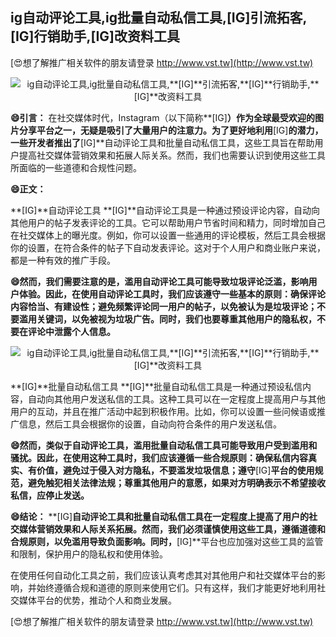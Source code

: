 ## **ig自动评论工具,ig批量自动私信工具,**[IG]**引流拓客,**[IG]**行销助手,**[IG]**改资料工具**

[😍想了解推广相关软件的朋友请登录 http://www.vst.tw](http://www.vst.tw)

 <center><img src="https://vst.tw/MP4/tuiguang/png/5.png" alt="ig自动评论工具,ig批量自动私信工具,**[IG]**引流拓客,**[IG]**行销助手,**[IG]**改资料工具"></center>

**😄引言：**
在社交媒体时代，Instagram（以下简称**[IG]**）作为全球最受欢迎的图片分享平台之一，无疑是吸引了大量用户的注意力。为了更好地利用**[IG]**的潜力，一些开发者推出了**[IG]**自动评论工具和批量自动私信工具，这些工具旨在帮助用户提高社交媒体营销效果和拓展人际关系。然而，我们也需要认识到使用这些工具所面临的一些道德和合规性问题。

**😄正文：**

**[IG]**自动评论工具 **[IG]**自动评论工具是一种通过预设评论内容，自动向其他用户的帖子发表评论的工具。它可以帮助用户节省时间和精力，同时增加自己在社交媒体上的曝光度。例如，你可以设置一些通用的评论模板，然后工具会根据你的设置，在符合条件的帖子下自动发表评论。这对于个人用户和商业账户来说，都是一种有效的推广手段。

**😄然而，我们需要注意的是，滥用自动评论工具可能导致垃圾评论泛滥，影响用户体验。因此，在使用自动评论工具时，我们应该遵守一些基本的原则：确保评论内容恰当、有建设性；避免频繁评论同一用户的帖子，以免被认为是垃圾评论；不要滥用关键词，以免被视为垃圾广告。同时，我们也要尊重其他用户的隐私权，不要在评论中泄露个人信息。**

 <center><img src="https://vst.tw/MP4/tuiguang/png/5.png" alt="ig自动评论工具,ig批量自动私信工具,**[IG]**引流拓客,**[IG]**行销助手,**[IG]**改资料工具"></center>

**[IG]**批量自动私信工具 **[IG]**批量自动私信工具是一种通过预设私信内容，自动向其他用户发送私信的工具。这种工具可以在一定程度上提高用户与其他用户的互动，并且在推广活动中起到积极作用。比如，你可以设置一些问候语或推广信息，然后工具会根据你的设置，自动向符合条件的用户发送私信。

**😄然而，类似于自动评论工具，滥用批量自动私信工具可能导致用户受到滥用和骚扰。因此，在使用这种工具时，我们应该遵循一些合规原则：确保私信内容真实、有价值，避免过于侵入对方隐私，不要滥发垃圾信息；遵守**[IG]**平台的使用规范，避免触犯相关法律法规；尊重其他用户的意愿，如果对方明确表示不希望接收私信，应停止发送。**

**😄结论：**
**[IG]**自动评论工具和批量自动私信工具在一定程度上提高了用户的社交媒体营销效果和人际关系拓展。然而，我们必须谨慎使用这些工具，遵循道德和合规原则，以免滥用导致负面影响。同时，**[IG]**平台也应加强对这些工具的监管和限制，保护用户的隐私权和使用体验。

在使用任何自动化工具之前，我们应该认真考虑其对其他用户和社交媒体平台的影响，并始终遵循合规和道德的原则来使用它们。只有这样，我们才能更好地利用社交媒体平台的优势，推动个人和商业发展。

[😍想了解推广相关软件的朋友请登录 http://www.vst.tw](http://www.vst.tw)



